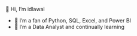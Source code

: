 👋 Hi, I’m idlawal

- 👀 I’m a fan of Python, SQL, Excel, and Power BI
- 🌱 I’m a Data Analyst and continually learning
